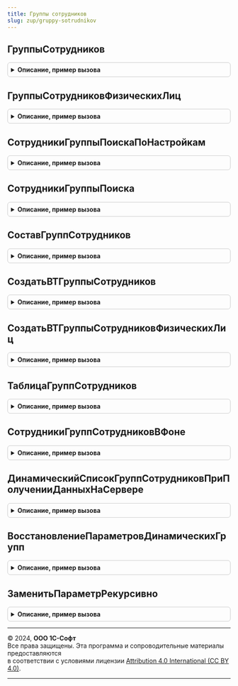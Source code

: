 ```yaml
---
title: Группы сотрудников
slug: zup/gruppy-sotrudnikov
---
```



## ГруппыСотрудников
<details style="margin: 1em 0; padding: 0.5em; border: 1px solid #ccc; border-radius: 6px;">

<summary style="font-weight: bold; cursor: pointer;">Описание, пример вызова</summary>

```bsl

// Возвращает таблицу значений с колонками Сотрудник и Группа, содержащую
// сотрудников и группы в которые сотрудники относится.
//
// Параметры:
//		Сотрудники					- Массив, ссылок на элементы справочника сотрудники
//									- СправочникСсылка.Сотрудники
//		ОбрабатыватьГруппыПоиска	- Булево, позволяет исключить из обработки
//										группы поиска.
//
// Возвращаемое значение;
//		ТаблицаЗначений
//			* Сотрудник			- СправочникСсылка.Сотрудники
//			* ФизическоеЛицо	- СправочникСсылка.ФизическиеЛица
//			* Группа			- СправочникСсылка.ГруппыСотрудников
//
Функция ГруппыСотрудников(Сотрудники, ОбрабатыватьГруппыПоиска = Истина) Экспорт
```

Пример вызова
```bsl
Результат = ГруппыСотрудников.ГруппыСотрудников(Сотрудники, ОбрабатыватьГруппыПоиска);
```
</details>

## ГруппыСотрудниковФизическихЛиц
<details style="margin: 1em 0; padding: 0.5em; border: 1px solid #ccc; border-radius: 6px;">

<summary style="font-weight: bold; cursor: pointer;">Описание, пример вызова</summary>

```bsl

// Возвращает таблицу значений с колонками Сотрудник, физическоеЛицо
//
// Параметры:
//		ФизическиеЛица				- Массив, ссылок на элементы справочника сотрудники
//									- СправочникСсылка.ФизическиеЛица
//		ОбрабатыватьГруппыПоиска	- Булево, позволяет исключить из обработки
//										группы поиска.
//
// Возвращаемое значение;
//		ТаблицаЗначений
//			* Сотрудник			- СправочникСсылка.Сотрудники
//			* ФизическоеЛицо	- СправочникСсылка.ФизическиеЛица
//			* Группа			- СправочникСсылка.ГруппыСотрудников
//
Функция ГруппыСотрудниковФизическихЛиц(ФизическиеЛица, ОбрабатыватьГруппыПоиска = Истина) Экспорт
```

Пример вызова
```bsl
Результат = ГруппыСотрудников.ГруппыСотрудниковФизическихЛиц(ФизическиеЛица, ОбрабатыватьГруппыПоиска);
```
</details>

## СотрудникиГруппыПоискаПоНастройкам
<details style="margin: 1em 0; padding: 0.5em; border: 1px solid #ccc; border-radius: 6px;">

<summary style="font-weight: bold; cursor: pointer;">Описание, пример вызова</summary>

```bsl

// Возвращает сотрудников, соответствующих критериям поиска
//
// Параметры:
//		НастройкиЗаполнения - настройки СКД отчета по сотрудникам.
//		ГруппаПоиска		- СправочникСсылка.ГруппыСотрудников
//
//		ТаблицаЗначений
//			* Сотрудник			- СправочникСсылка.Сотрудники
//			* ФизическоеЛицо	- СправочникСсылка.ФизическиеЛица
//
Функция СотрудникиГруппыПоискаПоНастройкам(НастройкиЗаполнения, ГруппаПоиска) Экспорт
```

Пример вызова
```bsl
Результат = ГруппыСотрудников.СотрудникиГруппыПоискаПоНастройкам(НастройкиЗаполнения, ГруппаПоиска) 
```
</details>

## СотрудникиГруппыПоиска
<details style="margin: 1em 0; padding: 0.5em; border: 1px solid #ccc; border-radius: 6px;">

<summary style="font-weight: bold; cursor: pointer;">Описание, пример вызова</summary>

```bsl

// Возвращает сотрудников группы поиска
//
// Параметры:
//		ГруппаПоиска - СправочникСсылка.ГруппыСотрудников
//
// Возвращаемое значение:
//		ТаблицаЗначений
//			* Сотрудник			- СправочникСсылка.Сотрудники
//			* ФизическоеЛицо	- СправочникСсылка.ФизическиеЛица
//		Неопределено, если настройки не заданы.
//
Функция СотрудникиГруппыПоиска(ГруппаПоиска) Экспорт
```

Пример вызова
```bsl
Результат = ГруппыСотрудников.СотрудникиГруппыПоиска(ГруппаПоиска) 
```
</details>

## СоставГруппСотрудников
<details style="margin: 1em 0; padding: 0.5em; border: 1px solid #ccc; border-radius: 6px;">

<summary style="font-weight: bold; cursor: pointer;">Описание, пример вызова</summary>

```bsl

// Возвращает список сотрудников входящих в состав одной из групп, переданных в параметрах.
//
// Параметры:
//		ГруппыСотрудников					- Массив ссылок на группы сотрудников
//											- СправочникСсылка.ГруппыСотрудников
//		ДополнятьСоставомПодчиненныхГрупп	- Булево
//
// Возвращаемое значение:
//		ТаблицаЗначений
//			* Сотрудник			- СправочникСсылка.Сотрудники
//			* ФизическоеЛицо	- СправочникСсылка.ФизическиеЛица
//			* Группа			- СправочникСсылка.ГруппыСотрудников
//
Функция СоставГруппСотрудников(СписокГруппСотрудников, ДополнятьСоставомПодчиненныхГрупп = Истина) Экспорт
```

Пример вызова
```bsl
Результат = ГруппыСотрудников.СоставГруппСотрудников(СписокГруппСотрудников, ДополнятьСоставомПодчиненныхГрупп);
```
</details>

## СоздатьВТГруппыСотрудников
<details style="margin: 1em 0; padding: 0.5em; border: 1px solid #ccc; border-radius: 6px;">

<summary style="font-weight: bold; cursor: pointer;">Описание, пример вызова</summary>

```bsl

// Создает в менеджере временных таблиц временную таблицу содержащую поля Сотрудник, ФизическоеЛицо, Группа.
//
// Параметры:
//		МенеджерВременныхТаблиц		- МенеджерВременныхТаблиц
//		Сотрудники					- Массив сотрудников
//										СправочникСсылка.Сотрудники
//		ОбрабатыватьГруппыПоиска	- Булево
//		ИмяВТГруппыСотрудников		- Строка
//
// Возвращаемое значение:
//		РезультатЗапроса
//
Функция СоздатьВТГруппыСотрудников(МенеджерВременныхТаблиц, Сотрудники, ОбрабатыватьГруппыПоиска = Истина, ИмяВТГруппыСотрудников = "ВТГруппыСотрудников") Экспорт
```

Пример вызова
```bsl
Результат = ГруппыСотрудников.СоздатьВТГруппыСотрудников(МенеджерВременныхТаблиц, Сотрудники, ОбрабатыватьГруппыПоиска, ИмяВТГруппыСотрудников);
```
</details>

## СоздатьВТГруппыСотрудниковФизическихЛиц
<details style="margin: 1em 0; padding: 0.5em; border: 1px solid #ccc; border-radius: 6px;">

<summary style="font-weight: bold; cursor: pointer;">Описание, пример вызова</summary>

```bsl

// Создает в менеджере временных таблиц временную таблицу содержащую поля Сотрудник, ФизическоеЛицо, Группа.
//
// Параметры:
//		МенеджерВременныхТаблиц				- МенеджерВременныхТаблиц
//		ФизическиеЛица						- Массив сотрудников
//												СправочникСсылка.ФизическиеЛица
//		ОбрабатыватьГруппыПоиска			- Булево
//		ИмяВТГруппыСотрудниковФизическихЛиц	- Строка
//
// Возвращаемое значение:
//		РезультатЗапроса
//
Функция СоздатьВТГруппыСотрудниковФизическихЛиц(МенеджерВременныхТаблиц, ФизическиеЛица, ОбрабатыватьГруппыПоиска = Истина, ИмяВТГруппыСотрудниковФизическихЛиц = "ВТГруппыСотрудниковФизическихЛиц") Экспорт
```

Пример вызова
```bsl
Результат = ГруппыСотрудников.СоздатьВТГруппыСотрудниковФизическихЛиц(МенеджерВременныхТаблиц, ФизическиеЛица, ОбрабатыватьГруппыПоиска, ИмяВТГруппыСотрудниковФизическихЛиц);
```
</details>

## ТаблицаГруппСотрудников
<details style="margin: 1em 0; padding: 0.5em; border: 1px solid #ccc; border-radius: 6px;">

<summary style="font-weight: bold; cursor: pointer;">Описание, пример вызова</summary>

```bsl

Функция ТаблицаГруппСотрудников(СписокСотрудников, ПоСправочникуСотрудники, ОбрабатыватьГруппыПоиска) Экспорт
```

Пример вызова
```bsl
Результат = ГруппыСотрудников.ТаблицаГруппСотрудников(СписокСотрудников, ПоСправочникуСотрудники, ОбрабатыватьГруппыПоиска));
```
</details>

## СотрудникиГруппСотрудниковВФоне
<details style="margin: 1em 0; padding: 0.5em; border: 1px solid #ccc; border-radius: 6px;">

<summary style="font-weight: bold; cursor: pointer;">Описание, пример вызова</summary>

```bsl

Процедура СотрудникиГруппСотрудниковВФоне(Параметры, АдресХранилища) Экспорт
```

Пример вызова
```bsl
ГруппыСотрудников.СотрудникиГруппСотрудниковВФоне(Параметры, АдресХранилища) 
```
</details>

## ДинамическийСписокГруппСотрудниковПриПолученииДанныхНаСервере
<details style="margin: 1em 0; padding: 0.5em; border: 1px solid #ccc; border-radius: 6px;">

<summary style="font-weight: bold; cursor: pointer;">Описание, пример вызова</summary>

```bsl

Процедура ДинамическийСписокГруппСотрудниковПриПолученииДанныхНаСервере(ИмяЭлемента, Настройки, Строки) Экспорт
```

Пример вызова
```bsl
ГруппыСотрудников.ДинамическийСписокГруппСотрудниковПриПолученииДанныхНаСервере(ИмяЭлемента, Настройки, Строки) 
```
</details>

## ВосстановлениеПараметровДинамическихГрупп
<details style="margin: 1em 0; padding: 0.5em; border: 1px solid #ccc; border-radius: 6px;">

<summary style="font-weight: bold; cursor: pointer;">Описание, пример вызова</summary>

```bsl

Процедура ВосстановлениеПараметровДинамическихГрупп(ПараметрыОбновления = Неопределено) Экспорт
```

Пример вызова
```bsl
ГруппыСотрудников.ВосстановлениеПараметровДинамическихГрупп(ПараметрыОбновления);
```
</details>

## ЗаменитьПараметрРекурсивно
<details style="margin: 1em 0; padding: 0.5em; border: 1px solid #ccc; border-radius: 6px;">

<summary style="font-weight: bold; cursor: pointer;">Описание, пример вызова</summary>

```bsl

Функция ЗаменитьПараметрРекурсивно(ЭлементыОтбора) Экспорт
```

Пример вызова
```bsl
Результат = ГруппыСотрудников.ЗаменитьПараметрРекурсивно(ЭлементыОтбора));
```
</details>

---

© 2024, **ООО 1С-Софт**  
Все права защищены. Эта программа и сопроводительные материалы предоставляются  
в соответствии с условиями лицензии [Attribution 4.0 International (CC BY 4.0)](https://creativecommons.org/licenses/by/4.0/legalcode).

---
